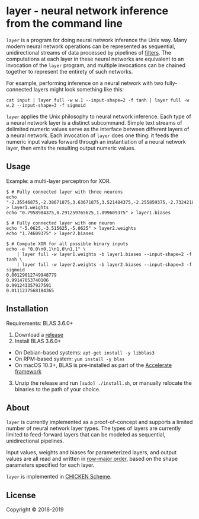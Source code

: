 # layer - neural network inference from the command line

`layer` is a program for doing neural network inference the Unix way. Many
modern neural network operations can be represented as sequential,
unidirectional streams of data processed by pipelines of [filters](https://en.wikipedia.org/wiki/Filter_(software)).
The computations at each layer in these neural networks are equivalent to an
invocation of the `layer` program, and multiple invocations can be chained
together to represent the entirety of such networks.

For example, performing inference on a neural network with two fully-connected
layers might look something like this:

    cat input | layer full -w w.1 --input-shape=2 -f tanh | layer full -w w.2 --input-shape=3 -f sigmoid

`layer` applies the Unix philosophy to neural network inference. Each type of
a neural network layer is a distinct subcommand. Simple text streams of
delimited numeric values serve as the interface between different layers of a
neural network. Each invocation of `layer` does one thing: it feeds the numeric
input values forward through an instantiation of a neural network layer, then
emits the resulting output numeric values.

## Usage

Example: a multi-layer perceptron for XOR.

```shell
$ # Fully connected layer with three neurons
echo "-2.35546875,-2.38671875,3.63671875,3.521484375,-2.255859375,-2.732421875" > layer1.weights
echo "0.7958984375,0.291259765625,1.099609375" > layer1.biases

$ # Fully connected layer with one neuron
echo "-5.0625,-3.515625,-5.0625" > layer2.weights
echo "1.74609375" > layer2.biases

$ # Compute XOR for all possible binary inputs
echo -e "0,0\n0,1\n1,0\n1,1" \
    | layer full -w layer1.weights -b layer1.biases --input-shape=2 -f tanh \
    | layer full -w layer2.weights -b layer2.biases --input-shape=3 -f sigmoid
0.00129012749948779
0.99147053740106
0.991243357927591
0.0111237568184365
```

## Installation

Requirements: BLAS 3.6.0+

1. Download a [release](https://github.com/cloudkj/layer/releases)
2. Install BLAS 3.6.0+
  * On Debian-based systems: `apt-get install -y libblas3`
  * On RPM-based system: `yum install -y blas`
  * On macOS 10.3+, BLAS is pre-installed as part of the
    [Accelerate framework](https://developer.apple.com/documentation/accelerate/blas)
3. Unzip the release and run `[sudo] ./install.sh`, or manually relocate the
   binaries to the path of your choice.

## About

`layer` is currently implemented as a proof-of-concept and supports a limited
number of neural network layer types. The types of layers are currently limited
to feed-forward layers that can be modeled as sequential, unidirectional
pipelines.

Input values, weights and biases for parameterized layers, and output values
are all read and written in [row-major order](https://en.wikipedia.org/wiki/Row-_and_column-major_order),
based on the shape parameters specified for each layer.

`layer` is implemented in [CHICKEN Scheme](https://www.call-cc.org/).

## License

Copyright © 2018-2019
